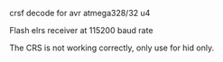 crsf decode for avr atmega328/32 u4

Flash elrs receiver at 115200 baud rate

The CRS is not working correctly, only use for hid only.


